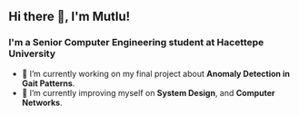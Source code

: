 ## Hi there 👋, I'm Mutlu!
### I'm a Senior Computer Engineering student at Hacettepe University
  
- 🔭 I’m currently working on my final project about **Anomaly Detection in Gait Patterns**.
- 🌱 I’m currently improving myself on **System Design**, and **Computer Networks**.
